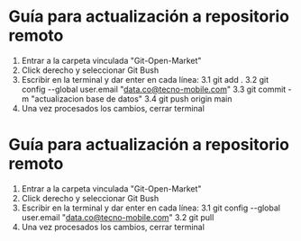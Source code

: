 # Guía para actualización a repositorio remoto

1. Entrar a la carpeta vinculada "Git-Open-Market"
2. Click derecho y seleccionar Git Bush
3. Escribir en la terminal y dar enter en cada línea:
  3.1 git add .
  3.2 git config --global user.email "data.co@tecno-mobile.com"
  3.3 git commit -m "actualizacion base de datos"
  3.4 git push origin main
4. Una vez procesados los cambios, cerrar terminal

# Guía para actualización a repositorio remoto

1. Entrar a la carpeta vinculada "Git-Open-Market"
2. Click derecho y seleccionar Git Bush
3. Escribir en la terminal y dar enter en cada línea:
  3.1 git config --global user.email "data.co@tecno-mobile.com"
  3.2 git pull
4. Una vez procesados los cambios, cerrar terminal